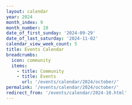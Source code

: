 ```yaml
---
layout: calendar
year: 2024
month_index: 9
month_number: 10
date_of_first_sunday: '2024-09-29'
date_of_last_saturday: '2024-11-02'
calendar_view_week_count: 5
title: Events Calendar
breadcrumbs:
  icon: community
  items:
    - title: Community
    - title: Events
      url: '/events/calendar/2024/october/'
permalink: '/events/calendar/2024/october/'
redirect_from: '/events/calendar/2024-10.html'
---
```

